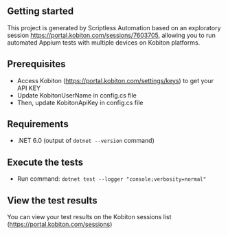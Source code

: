 ## Getting started

This project is generated by Scriptless Automation based on an exploratory session https://portal.kobiton.com/sessions/7603705, allowing you to run automated Appium tests with multiple devices on Kobiton platforms.

## Prerequisites

- Access Kobiton (https://portal.kobiton.com/settings/keys) to get your API KEY
- Update KobitonUserName in config.cs file
- Then, update KobitonApiKey in config.cs file


## Requirements

- .NET 6.0 (output of `dotnet --version` command)

## Execute the tests

- Run command: `dotnet test --logger "console;verbosity=normal"`

## View the test results

You can view your test results on the Kobiton sessions list (https://portal.kobiton.com/sessions)
